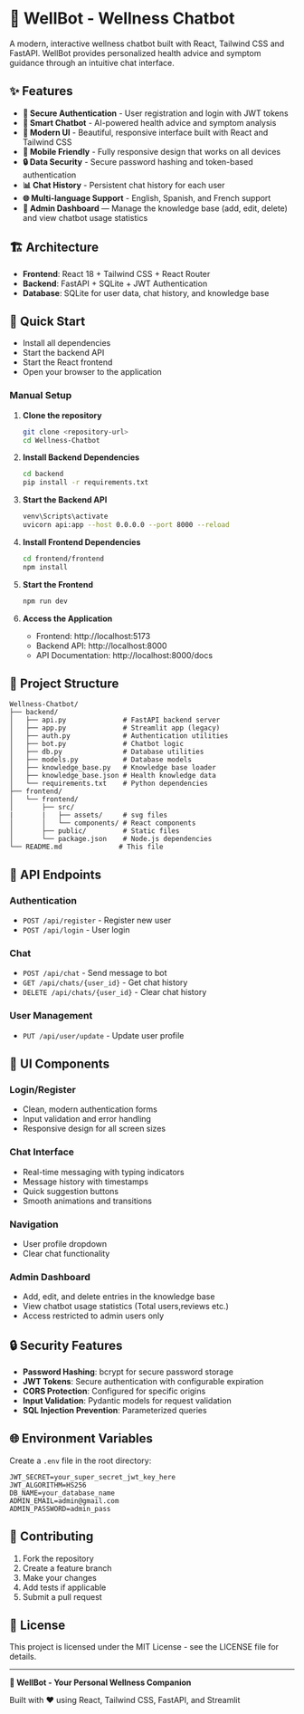 # 💚 WellBot - Wellness Chatbot

A modern, interactive wellness chatbot built with React, Tailwind CSS and FastAPI. WellBot provides personalized health advice and symptom guidance through an intuitive chat interface.

## ✨ Features

- **🔐 Secure Authentication** - User registration and login with JWT tokens
- **💬 Smart Chatbot** - AI-powered health advice and symptom analysis
- **🎨 Modern UI** - Beautiful, responsive interface built with React and Tailwind CSS
- **📱 Mobile Friendly** - Fully responsive design that works on all devices
- **🔒 Data Security** - Secure password hashing and token-based authentication
- **📊 Chat History** - Persistent chat history for each user
- **🌐 Multi-language Support** - English, Spanish, and French support
- **🧠 Admin Dashboard** — Manage the knowledge base (add, edit, delete) and view chatbot usage statistics

## 🏗️ Architecture

- **Frontend**: React 18 + Tailwind CSS + React Router
- **Backend**: FastAPI + SQLite + JWT Authentication
- **Database**: SQLite for user data, chat history, and knowledge base

## 🚀 Quick Start

- Install all dependencies
- Start the backend API
- Start the React frontend
- Open your browser to the application

### Manual Setup

1. **Clone the repository**

   ```bash
   git clone <repository-url>
   cd Wellness-Chatbot
   ```

2. **Install Backend Dependencies**

   ```bash
   cd backend
   pip install -r requirements.txt
   ```

3. **Start the Backend API**

   ```bash
   venv\Scripts\activate
   uvicorn api:app --host 0.0.0.0 --port 8000 --reload
   ```

4. **Install Frontend Dependencies**

   ```bash
   cd frontend/frontend
   npm install
   ```

5. **Start the Frontend**

   ```bash
   npm run dev
   ```

6. **Access the Application**
   - Frontend: http://localhost:5173
   - Backend API: http://localhost:8000
   - API Documentation: http://localhost:8000/docs

## 📁 Project Structure

```
Wellness-Chatbot/
├── backend/
│   ├── api.py              # FastAPI backend server
│   ├── app.py              # Streamlit app (legacy)
│   ├── auth.py             # Authentication utilities
│   ├── bot.py              # Chatbot logic
│   ├── db.py               # Database utilities
│   ├── models.py           # Database models
│   ├── knowledge_base.py   # Knowledge base loader
│   ├── knowledge_base.json # Health knowledge data
│   └── requirements.txt    # Python dependencies
├── frontend/
│   └── frontend/
│       ├── src/
|       |   ├── assets/     # svg files
│       │   └── components/ # React components
│       ├── public/         # Static files
│       └── package.json    # Node.js dependencies
└── README.md              # This file
```

## 🔧 API Endpoints

### Authentication

- `POST /api/register` - Register new user
- `POST /api/login` - User login

### Chat

- `POST /api/chat` - Send message to bot
- `GET /api/chats/{user_id}` - Get chat history
- `DELETE /api/chats/{user_id}` - Clear chat history

### User Management

- `PUT /api/user/update` - Update user profile

## 🎨 UI Components

### Login/Register

- Clean, modern authentication forms
- Input validation and error handling
- Responsive design for all screen sizes

### Chat Interface

- Real-time messaging with typing indicators
- Message history with timestamps
- Quick suggestion buttons
- Smooth animations and transitions

### Navigation

- User profile dropdown
- Clear chat functionality

### Admin Dashboard

- Add, edit, and delete entries in the knowledge base
- View chatbot usage statistics (Total users,reviews etc.)
- Access restricted to admin users only

## 🔒 Security Features

- **Password Hashing**: bcrypt for secure password storage
- **JWT Tokens**: Secure authentication with configurable expiration
- **CORS Protection**: Configured for specific origins
- **Input Validation**: Pydantic models for request validation
- **SQL Injection Prevention**: Parameterized queries

## 🌐 Environment Variables

Create a `.env` file in the root directory:

```env
JWT_SECRET=your_super_secret_jwt_key_here
JWT_ALGORITHM=HS256
DB_NAME=your_database_name
ADMIN_EMAIL=admin@gmail.com
ADMIN_PASSWORD=admin_pass
```

## 🤝 Contributing

1. Fork the repository
2. Create a feature branch
3. Make your changes
4. Add tests if applicable
5. Submit a pull request

## 📄 License

This project is licensed under the MIT License - see the LICENSE file for details.

---

**💚 WellBot - Your Personal Wellness Companion**

Built with ❤️ using React, Tailwind CSS, FastAPI, and Streamlit
